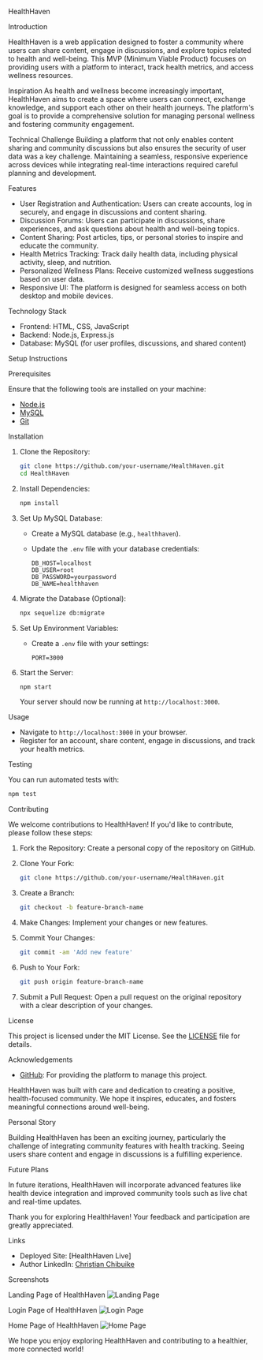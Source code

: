 HealthHaven

Introduction

HealthHaven is a web application designed to foster a community where users can share content, engage in discussions, and explore topics related to health and well-being. This MVP (Minimum Viable Product) focuses on providing users with a platform to interact, track health metrics, and access wellness resources.

Inspiration
As health and wellness become increasingly important, HealthHaven aims to create a space where users can connect, exchange knowledge, and support each other on their health journeys. The platform's goal is to provide a comprehensive solution for managing personal wellness and fostering community engagement.

Technical Challenge
Building a platform that not only enables content sharing and community discussions but also ensures the security of user data was a key challenge. Maintaining a seamless, responsive experience across devices while integrating real-time interactions required careful planning and development.

Features

- User Registration and Authentication: Users can create accounts, log in securely, and engage in discussions and content sharing.
- Discussion Forums: Users can participate in discussions, share experiences, and ask questions about health and well-being topics.
- Content Sharing: Post articles, tips, or personal stories to inspire and educate the community.
- Health Metrics Tracking: Track daily health data, including physical activity, sleep, and nutrition.
- Personalized Wellness Plans: Receive customized wellness suggestions based on user data.
- Responsive UI: The platform is designed for seamless access on both desktop and mobile devices.

Technology Stack

- Frontend: HTML, CSS, JavaScript
- Backend: Node.js, Express.js
- Database: MySQL (for user profiles, discussions, and shared content)

Setup Instructions

Prerequisites

Ensure that the following tools are installed on your machine:

- [Node.js](https://nodejs.org/)
- [MySQL](https://www.mysql.com/)
- [Git](https://git-scm.com/)

Installation

1. Clone the Repository:

   ```bash
   git clone https://github.com/your-username/HealthHaven.git
   cd HealthHaven
   ```

2. Install Dependencies:

   ```bash
   npm install
   ```

3. Set Up MySQL Database:

   - Create a MySQL database (e.g., `healthhaven`).
   - Update the `.env` file with your database credentials:

     ```env
     DB_HOST=localhost
     DB_USER=root
     DB_PASSWORD=yourpassword
     DB_NAME=healthhaven
     ```

4. Migrate the Database (Optional):

   ```bash
   npx sequelize db:migrate
   ```

5. Set Up Environment Variables:

   - Create a `.env` file with your settings:

     ```env
     PORT=3000
     ```

6. Start the Server:

   ```bash
   npm start
   ```

   Your server should now be running at `http://localhost:3000`.

Usage

- Navigate to `http://localhost:3000` in your browser.
- Register for an account, share content, engage in discussions, and track your health metrics.

Testing

You can run automated tests with:

```bash
npm test
```

Contributing

We welcome contributions to HealthHaven! If you'd like to contribute, please follow these steps:

1. Fork the Repository: Create a personal copy of the repository on GitHub.
2. Clone Your Fork:

   ```bash
   git clone https://github.com/your-username/HealthHaven.git
   ```

3. Create a Branch:

   ```bash
   git checkout -b feature-branch-name
   ```

4. Make Changes: Implement your changes or new features.
5. Commit Your Changes:

   ```bash
   git commit -am 'Add new feature'
   ```

6. Push to Your Fork:

   ```bash
   git push origin feature-branch-name
   ```

7. Submit a Pull Request: Open a pull request on the original repository with a clear description of your changes.

License

This project is licensed under the MIT License. See the [LICENSE](LICENSE) file for details.

Acknowledgements

- [GitHub](https://github.com/): For providing the platform to manage this project.

HealthHaven was built with care and dedication to creating a positive, health-focused community. We hope it inspires, educates, and fosters meaningful connections around well-being.

Personal Story

Building HealthHaven has been an exciting journey, particularly the challenge of integrating community features with health tracking. Seeing users share content and engage in discussions is a fulfilling experience.

Future Plans

In future iterations, HealthHaven will incorporate advanced features like health device integration and improved community tools such as live chat and real-time updates.

Thank you for exploring HealthHaven! Your feedback and participation are greatly appreciated.

Links

- Deployed Site: [HealthHaven Live]
- Author LinkedIn: [Christian Chibuike](https://www.linkedin.com/in/christian-chibuike)

Screenshots

Landing Page of HealthHaven
![Landing Page](public/images/Landing%20Page.jpg)

Login Page of HealthHaven
![Login Page](public/images/Login%20Page.jpg)

Home Page of HealthHaven
![Home Page](public/images/Home%20Page.jpg)

We hope you enjoy exploring HealthHaven and contributing to a healthier, more connected world!